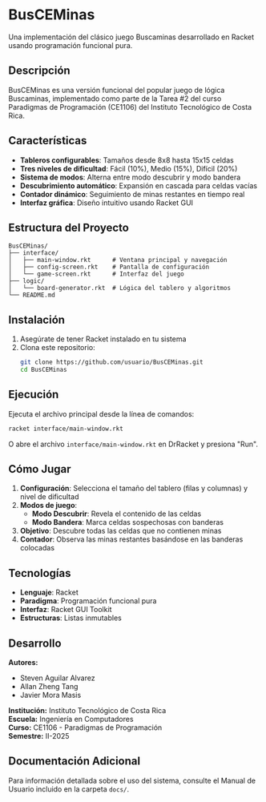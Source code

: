 # BusCEMinas

Una implementación del clásico juego Buscaminas desarrollado en Racket usando programación funcional pura.

## Descripción

BusCEMinas es una versión funcional del popular juego de lógica Buscaminas, implementado como parte de la Tarea #2 del curso Paradigmas de Programación (CE1106) del Instituto Tecnológico de Costa Rica.

## Características

- **Tableros configurables**: Tamaños desde 8x8 hasta 15x15 celdas
- **Tres niveles de dificultad**: Fácil (10%), Medio (15%), Difícil (20%)
- **Sistema de modos**: Alterna entre modo descubrir y modo bandera
- **Descubrimiento automático**: Expansión en cascada para celdas vacías
- **Contador dinámico**: Seguimiento de minas restantes en tiempo real
- **Interfaz gráfica**: Diseño intuitivo usando Racket GUI

## Estructura del Proyecto

```
BusCEMinas/
├── interface/
│   ├── main-window.rkt      # Ventana principal y navegación
│   ├── config-screen.rkt    # Pantalla de configuración
│   └── game-screen.rkt      # Interfaz del juego
├── logic/
│   └── board-generator.rkt  # Lógica del tablero y algoritmos
└── README.md
```

## Instalación

1. Asegúrate de tener Racket instalado en tu sistema
2. Clona este repositorio:
   ```bash
   git clone https://github.com/usuario/BusCEMinas.git
   cd BusCEMinas
   ```

## Ejecución

Ejecuta el archivo principal desde la línea de comandos:

```bash
racket interface/main-window.rkt
```

O abre el archivo `interface/main-window.rkt` en DrRacket y presiona "Run".

## Cómo Jugar

1. **Configuración**: Selecciona el tamaño del tablero (filas y columnas) y nivel de dificultad
2. **Modos de juego**:
   - **Modo Descubrir**: Revela el contenido de las celdas
   - **Modo Bandera**: Marca celdas sospechosas con banderas
3. **Objetivo**: Descubre todas las celdas que no contienen minas
4. **Contador**: Observa las minas restantes basándose en las banderas colocadas

## Tecnologías

- **Lenguaje**: Racket
- **Paradigma**: Programación funcional pura
- **Interfaz**: Racket GUI Toolkit
- **Estructuras**: Listas inmutables

## Desarrollo

**Autores:**
- Steven Aguilar Alvarez
- Allan Zheng Tang  
- Javier Mora Masis

**Institución:** Instituto Tecnológico de Costa Rica  
**Escuela:** Ingeniería en Computadores  
**Curso:** CE1106 - Paradigmas de Programación  
**Semestre:** II-2025

## Documentación Adicional

Para información detallada sobre el uso del sistema, consulte el Manual de Usuario incluido en la carpeta `docs/`.
